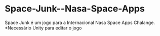 # Space-Junk--Nasa-Space-Apps
Space Junk é um jogo para a Internacional Nasa Space Apps Chalange.
*Necessário Unity para editar o jogo
